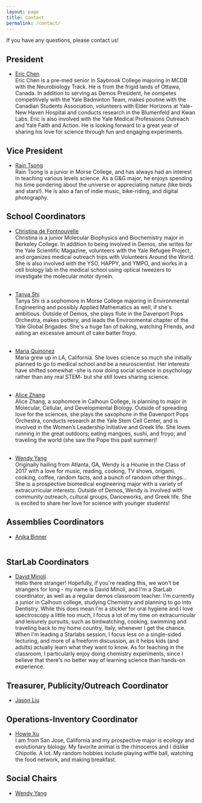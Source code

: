 ```yaml
---
layout: page
title: Contact
permalink: /contact/
---
```


If you have any questions, please contact us!


President
---------
- [Eric Chen](mailto:eric.chen@yale.edu)  
   Eric Chen is a pre-med senior in Saybrook College majoring in MCDB with the Neurobiology Track. He
   is from the frigid lands of Ottawa, Canada. In addition to serving as Demos President, he competes
   competitively with the Yale Badminton Team, makes poutine with the Canadian Students Association,
   volunteers with Elder Horizons at Yale-New Haven Hospital and conducts research in the Blumenfeld
   and Kwan Labs. Eric is also involved with the Yale Medical Professions Outreach and Yale Faith and
   Action. He is looking forward to a great year of sharing his love for science through fun and
   engaging experiments.  

Vice President
--------------
- [Rain Tsong](mailto:rain.tsong@yale.edu)  
   Rain Tsong is a junior in Morse College, and has always had an interest in teaching various levels
   science. As a G&G major, he enjoys spending his time pondering about the universe or appreciating
   nature (like birds and stars!). He is also a fan of indie music, bike-riding, and digital
   photography.  

School Coordinators  
-------------------
- [Christina de Fontnouvelle](mailto:christina.defontnouvelle@yale.edu)  
   Christina is a junior Molecular Biophysics and Biochemistry major in Berkeley College. In addition
   to being involved in Demos, she writes for the Yale Scientific Magazine, volunteers with the Yale
   Refugee Project, and organizes medical outreach trips with Volunteers Around the World. She is also
   involved with the YSO, HAPPY, and YMPO, and works in a cell biology lab in the medical school using
   optical tweezers to investigate the molecular motor dynein.  
&nbsp;

- [Tanya Shi](mailto:tanya.shi@yale.edu)  
   Tanya Shi is a sophomore in Morse College majoring in Environmental Engineering and possibly Applied
   Mathematics as well, if she's ambitious. Outside of Demos, she plays flute in the Davenport Pops
   Orchestra, makes pottery, and leads the Environmental chapter of the Yale Global Brigades. She's a
   huge fan of baking, watching Friends, and eating an excessive amount of cake batter froyo.  
&nbsp;

- [Maria Quinonez](mailto:maria.quinonez@yale.edu)  
   Maria grew up in LA, California. She loves science so much she initially planned to go to medical
   school and be a neuroscientist. Her interests have shifted somewhat -she is now doing social science
   in psychology rather than any real STEM- but she still loves sharing science.  
&nbsp;

- [Alice Zhang](mailto:alice.zhang@yale.edu)  
   Alice Zhang, a sophomore in Calhoun College, is planning to major in Molecular,
   Cellular, and Developmental Biology. Outside of spreading love for the
   sciences, she plays the saxophone in the Davenport Pops Orchestra, conducts
   research at the Yale Stem Cell Center, and is involved in the Women’s
   Leadership Initiative and Greek life. She loves running in the great outdoors;
   eating mangoes, sushi, and froyo; and traveling the world (she saw the Pope
   this past summer)!  
&nbsp;

- [Wendy Yang](mailto:wendy.yang@yale.edu)  
   Originally hailing from Atlanta, GA, Wendy is a Hounie in the Class of 2017
   with a love for music, reading, cooking, TV shows, origami, cooking, coffee,
   random facts, and a bunch of random other things...  She is a prospective
   biomedical engineering major with a variety of extracurricular interests.
   Outside of Demos, Wendy is involved with community outreach, cultural groups,
   Danceworks, and Greek life.  She is excited to share her love for science with
   younger students!
&nbsp;

Assemblies Coordinators
-----------------------
- [Anika Binner](mailto:anika.binner@yale.edu)  
&nbsp;

StarLab Coordinators
--------------------
- [David Minoli](mailto:david.minoli@yale.edu)  
   Hello there stranger!  Hopefully, if you're reading this, we won't be strangers for long - my name
   is David Minoli, and I'm a StarLab coordinator, as well as a regular demos classroom teacher.  I'm
   currently a junior in Calhoun college, studying Chemistry and planning to go into Dentistry.  While
   this does mean I'm a stickler for oral hygiene and I love spectroscopy a little too much, I focus a
   lot of my time on extracurricular and leisurely pursuits, such as birdwatching, cooking, swimming
   and traveling back to my home country, Italy, whenever I get the chance.  When I'm leading a
   Starlabs session, I focus less on a single-sided lecturing, and more of a freeform discussion, as it
   helps kids (and adults) actually learn what they want to know.  As for teaching in the classroom, I
   particularly enjoy doing chemistry experiments, since I believe that there's no better way of
   learning science than hands-on experience.  

Treasurer, Publicity/Outreach Coordinator
------------------------------
- [Jason Liu](mailto:jason.liu@yale.edu)  

Operations-Inventory Coordinator
---------------------------------
- [Howie Xu](mailto:haodong.xu@yale.edu)  
   I am from San Jose, California and my prospective major is ecology and evolutionary biology. My
   favorite animal is the rhinoceros and I dislike Chipotle. A lot. My random hobbies include playing
   wiffle ball, watching the food network, and making breakfast. 

Social Chairs
-------------
- [Wendy Yang](mailto:wendy.yang@yale.edu)  

